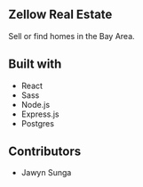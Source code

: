 ## Zellow Real Estate
Sell or find homes in the Bay Area.

## Built with

- React
- Sass
- Node.js
- Express.js
- Postgres

## Contributors
- Jawyn Sunga
